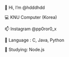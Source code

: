 👋 Hi, I’m @hdddhdd

💻 KNU Computer (Korea)

📫 Instagram @pp0ror0_x

💨 Language : C, Java, Python

📃 Studying: Node.js

<!---
hdddhdd/hdddhdd is a ✨ special ✨ repository because its `README.md` (this file) appears on your GitHub profile.
You can click the Preview link to take a look at your changes.
--->
